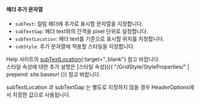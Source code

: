 #### 헤더 추가 문자열

- `subText`: 컬럼 헤더에 추가로 표시할 문자열을 지정합니다.
- `subTextGap`: 헤더 text와의 간격을 pixel 단위로 설정합니다.
- `subTextLocation`: 헤더 text를 기준으로 표시할 위치를 지정합니다.
- `subStyle`: 추가 문자열에 적용할 스타일을 지정합니다.

Help 사이트의 [subTextLocation](http://help.realgrid.com/api/types/subTextLocation/){:target="_blank"} 참고 바랍니다.  
스타일 속성에 대한 추가 설명은 [스타일 속성]({{ "/GridStyle/StyleProperties/" | prepend: site.baseurl }}) 참고 바랍니다.

subTextLocation 과 subTextGap 는 별도로 지정하지 않을 경우 HeaderOptions에서 지정한 값으로 사용됩니다.

<script>

  $('#btnSetImageLocationRight').click(function() {
    gridView.setColumnProperty("Country Column", "header", {imageLocation: "right"});
  });

  $('#btnSetImageLocationLeft').click(function() {
    gridView.setColumnProperty("Country Column", "header", {imageLocation: "left"});
  });

</script>
